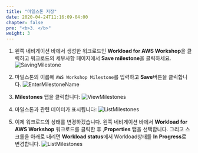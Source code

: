 ```yaml
---
title: "마일스톤 저장"
date: 2020-04-24T11:16:09-04:00
chapter: false
pre: "<b>3. </b>"
weight: 3
---
```


1. 왼쪽 네비게이션 바에서 생성한 워크로드인 **Workload for AWS Workshop**을 클릭하고 워크로드의 세부사항 페이지에서 **Save milestone**을 클릭하세요.
    ![SavingMilestone](/watool/100_Walkthrough_of_the_Well-Architected_Tool/Images/watools-milestone.png)  

1. 마일스톤의 이름에 `AWS Workshop Milestone`를 입력하고 **Save**버튼을 클릭합니다.
    ![EnterMilestoneName](/watool/100_Walkthrough_of_the_Well-Architected_Tool/Images/AWSWAT13.png)

1. **Milestones** 탭을 클릭합니다:
    ![ViewMilestones](/watool/100_Walkthrough_of_the_Well-Architected_Tool/Images/watools-milestone2.png)

1. 마일스톤과 관련 데이터가 표시됩니다:
    ![ListMilestones](/watool/100_Walkthrough_of_the_Well-Architected_Tool/Images/watools-milestone3.png)

1. 이제 워크로드의 상태를 변경하겠습니다.
    왼쪽 네비게이션 바에서 **Workload for AWS Workshop** 워크로드를 클릭한 후 ,**Properties** 탭을 선택합니다. 그리고 스크롤을 아래로 내리면 **Workload status**에서 Workload상태를 **In Progress**로 변경합니다. 
    ![ListMilestones](/watool/100_Walkthrough_of_the_Well-Architected_Tool/Images/watools-review4.png)
